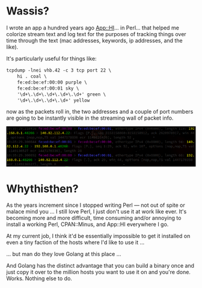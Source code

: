 
# Wassis?

I wrote an app a hundred years ago
[App::HI](https://github.com/jettero/term--ansicolorx)… in Perl… that helped me
colorize stream text and log text for the purposes of tracking things over time
through the text (mac addresses, keywords, ip addresses, and the like).

It's particularly useful for things like:

    tcpdump -lnei vhb.42 -c 3 tcp port 22 \
        hi . coal \
        fe:ed:be:ef:00:00 purple \
        fe:ed:be:ef:00:01 sky \
        '\d+\.\d+\.\d+\.\d+\.\d+' green \
        '\d+\.\d+\.\d+\.\d+' yellow

now as the packets roll in, the two addresses and a couple of port numbers are
going to be instantly visible in the streaming wall of packet info.

![example output](cruft/example.png?raw=true "example output")

# Whythisthen?

As the years increment since I stopped writing Perl — not out of spite or malace
mind you … I still love Perl, I just don't use it at work like ever. It's
becoming more and more difficult, time consuming and/or annoying to install a
working Perl, CPAN::Minus, and App::HI everywhere I go.

At my current job, I think it'd be essentially impossible to get it installed on
even a tiny faction of the hosts where I'd like to use it …

… but man do they love Golang at this place …

And Golang has the distinct advantage that you can build a binary once and just
copy it over to the million hosts you want to use it on and you're done. Works.
Nothing else to do.
